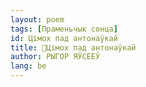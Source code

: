 ```yaml
---
layout: poem
tags: [Праменьчык сонца]
id: Цімох пад антонаўкай
title: 🚧Цімох пад антонаўкай
author: РЫГОР ЯЎСЕЕЎ
lang: be
---
```



